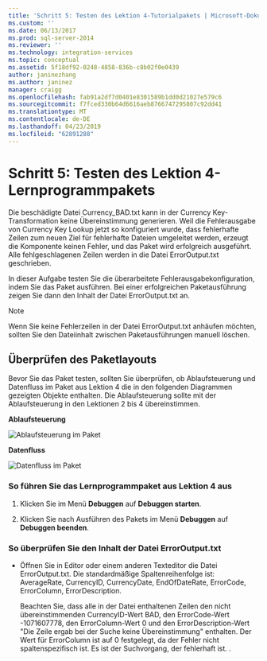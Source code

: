 ```yaml
---
title: 'Schritt 5: Testen des Lektion 4-Tutorialpakets | Microsoft-Dokumentation'
ms.custom: ''
ms.date: 06/13/2017
ms.prod: sql-server-2014
ms.reviewer: ''
ms.technology: integration-services
ms.topic: conceptual
ms.assetid: 5f18df92-0248-4858-836b-c8b02f0e0439
author: janinezhang
ms.author: janinez
manager: craigg
ms.openlocfilehash: fab91a2df7d0401e8301589b1dd0d21027e579c6
ms.sourcegitcommit: f7fced330b64d6616aeb8766747295807c92dd41
ms.translationtype: MT
ms.contentlocale: de-DE
ms.lasthandoff: 04/23/2019
ms.locfileid: "62891288"
---
```

# <a name="step-5-testing-the-lesson-4-tutorial-package"></a>Schritt 5: Testen des Lektion 4-Lernprogrammpakets
  Die beschädigte Datei Currency_BAD.txt kann in der Currency Key-Transformation keine Übereinstimmung generieren. Weil die Fehlerausgabe von Currency Key Lookup jetzt so konfiguriert wurde, dass fehlerhafte Zeilen zum neuen Ziel für fehlerhafte Dateien umgeleitet werden, erzeugt die Komponente keinen Fehler, und das Paket wird erfolgreich ausgeführt. Alle fehlgeschlagenen Zeilen werden in die Datei ErrorOutput.txt geschrieben.  
  
 In dieser Aufgabe testen Sie die überarbeitete Fehlerausgabekonfiguration, indem Sie das Paket ausführen. Bei einer erfolgreichen Paketausführung zeigen Sie dann den Inhalt der Datei ErrorOutput.txt an.  
  
> [!NOTE]  
>  Wenn Sie keine Fehlerzeilen in der Datei ErrorOutput.txt anhäufen möchten, sollten Sie den Dateiinhalt zwischen Paketausführungen manuell löschen.  
  
## <a name="checking-the-package-layout"></a>Überprüfen des Paketlayouts  
 Bevor Sie das Paket testen, sollten Sie überprüfen, ob Ablaufsteuerung und Datenfluss im Paket aus Lektion 4 die in den folgenden Diagrammen gezeigten Objekte enthalten. Die Ablaufsteuerung sollte mit der Ablaufsteuerung in den Lektionen 2 bis 4 übereinstimmen.  
  
 **Ablaufsteuerung**  
  
 ![Ablaufsteuerung im Paket](../../2014/tutorials/media/task4lesson2control.gif "Ablaufsteuerung im Paket")  
  
 **Datenfluss**  
  
 ![Datenfluss im Paket](../../2014/tutorials/media/task5lesson5data.gif "Datenfluss im Paket")  
  
### <a name="to-run-the-lesson-4-tutorial-package"></a>So führen Sie das Lernprogrammpaket aus Lektion 4 aus  
  
1.  Klicken Sie im Menü **Debuggen** auf **Debuggen starten**.  
  
2.  Klicken Sie nach Ausführen des Pakets im Menü **Debuggen** auf **Debuggen beenden**.  
  
### <a name="to-verify-the-contents-of-the-erroroutputtxt-file"></a>So überprüfen Sie den Inhalt der Datei ErrorOutput.txt  
  
-   Öffnen Sie in Editor oder einem anderen Texteditor die Datei ErrorOutput.txt. Die standardmäßige Spaltenreihenfolge ist: AverageRate, CurrencyID, CurrencyDate, EndOfDateRate, ErrorCode, ErrorColumn, ErrorDescription.  
  
     Beachten Sie, dass alle in der Datei enthaltenen Zeilen den nicht übereinstimmenden CurrencyID-Wert BAD, den ErrorCode-Wert -1071607778, den ErrorColumn-Wert 0 und den ErrorDescription-Wert "Die Zeile ergab bei der Suche keine Übereinstimmung" enthalten. Der Wert für ErrorColumn ist auf 0 festgelegt, da der Fehler nicht spaltenspezifisch ist. Es ist der Suchvorgang, der fehlerhaft ist. .  
  
  
